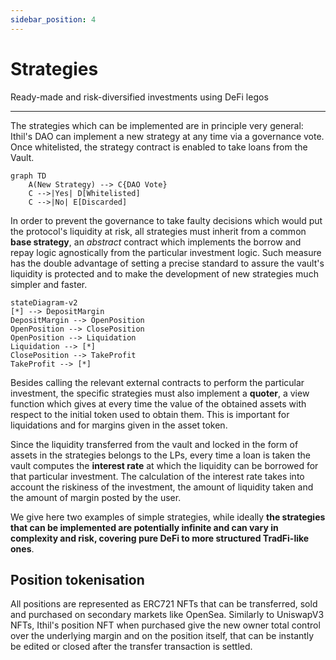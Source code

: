 ```yaml
---
sidebar_position: 4
---
```


# Strategies
Ready-made and risk-diversified investments using DeFi legos

---

The strategies which can be implemented are in principle very general: Ithil's DAO can implement a new strategy at any time via a governance vote. Once whitelisted, the strategy contract is enabled to take loans from the Vault.

```mermaid
graph TD
    A(New Strategy) --> C{DAO Vote}
    C -->|Yes| D[Whitelisted]
    C -->|No| E[Discarded]
```

In order to prevent the governance to take faulty decisions which would put the protocol's liquidity at risk, all strategies must inherit from a common **base strategy**, an *abstract* contract which implements the borrow and repay logic agnostically from the particular investment logic. Such measure has the double advantage of setting a precise standard to assure the vault's liquidity is protected and to make the development of new strategies much simpler and faster.

```mermaid
stateDiagram-v2
[*] --> DepositMargin
DepositMargin --> OpenPosition
OpenPosition --> ClosePosition
OpenPosition --> Liquidation
Liquidation --> [*]
ClosePosition --> TakeProfit
TakeProfit --> [*]
```

Besides calling the relevant external contracts to perform the particular investment, the specific strategies must also implement a **quoter**, a view function which gives at every time the value of the obtained assets with respect to the initial token used to obtain them. This is important for liquidations and for margins given in the asset token.

Since the liquidity transferred from the vault and locked in the form of assets in the strategies belongs to the LPs, every time a loan is taken the vault computes the **interest rate** at which the liquidity can be borrowed for that particular investment. The calculation of the interest rate takes into account the riskiness of the investment, the amount of liquidity taken and the amount of margin posted by the user.

We give here two examples of simple strategies, while ideally **the strategies that can be implemented are potentially infinite and can vary in complexity and risk, covering pure DeFi to more structured TradFi-like ones**.

## Position tokenisation
All positions are represented as ERC721 NFTs that can be transferred, sold and purchased on secondary markets like OpenSea. Similarly to UniswapV3 NFTs, Ithil's position NFT when purchased give the new owner total control over the underlying margin and on the position itself, that can be instantly be edited or closed after the transfer transaction is settled.

